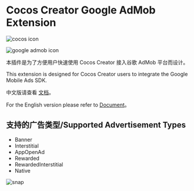 # Cocos Creator Google AdMob Extension

![cocos icon](./extensions/GoogleAdMob/doc/img/cocos.png)

![google admob icon](./extensions/GoogleAdMob/doc/img/admob-icon.png)

本插件是为了方便用户快速使用 Cocos Creator 接入谷歌 AdMob 平台而设计。

This extension is designed for Cocos Creator users to integrate the Google Mobile Ads SDK.

中文版请查看 [文档](./extensions/GoogleAdMob/doc/zh/index.md)。

For the English version please refer to [Document](./extensions/GoogleAdMob/doc/en/index.md)。

## 支持的广告类型/Supported Advertisement Types

- Banner
- Interstitial
- AppOpenAd
- Rewarded
- RewardedInterstitial
- Native

![snap](./extensions/GoogleAdMob/doc/img/snap.jpeg)
